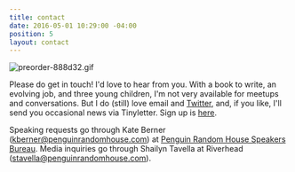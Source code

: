 ```yaml
---
title: contact
date: 2016-05-01 10:29:00 -04:00
position: 5
layout: contact
---
```


![preorder-888d32.gif](/uploads/preorder-888d32.gif)

Please do get in touch! I'd love to hear from you. With a book to write, an evolving job, and three young children, I'm not very available for meetups and conversations. But I do (still) love email and [Twitter](https://twitter.com/ablerism), and, if you like, I'll send you occasional news via Tinyletter. Sign up is [here](https://tinyletter.com/sarahendren).

Speaking requests go through Kate Berner (kberner@penguinrandomhouse.com) at [Penguin Random House Speakers Bureau](https://www.prhspeakers.com/about-us). Media inquiries go through Shailyn Tavella at Riverhead (stavella@penguinrandomhouse.com).

